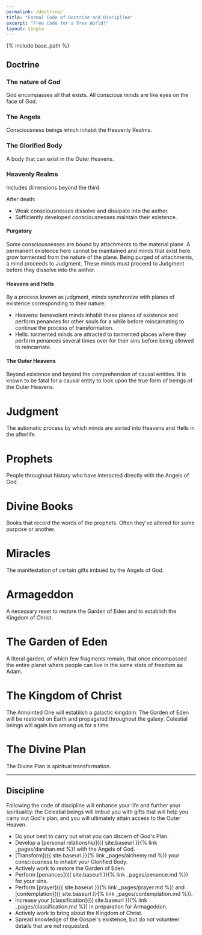 ```yaml
---
permalink: /doctrine/
title: "Formal Code of Doctrine and Discipline"
excerpt: "Free Code for a Free World!"
layout: single
---
```


{% include base_path %}

## Doctrine

### The nature of God
God encompasses all that exists.
All conscious minds are like eyes on the face of God.

### The Angels
Consciousness beings which inhabit the Heavenly Realms.

### The Glorified Body
A body that can exist in the Outer Heavens.

### Heavenly Realms
Includes dimensions beyond the third.

After death:
- Weak consciousnesses dissolve and dissipate into the aether.
- Sufficiently developed consciousnesses maintain their existence.

#### Purgatory
Some consciousnesses are bound by attachments to the material plane.
A permanent existence here cannot be maintained and minds that exist here grow tormented from the nature of the plane.
Being purged of attachments, a mind proceeds to Judgment.
These minds must proceed to Judgment before they dissolve into the aether.

#### Heavens and Hells
By a process known as judgment, minds synchronize with planes of existence corresponding to their nature.
- Heavens: benevolent minds inhabit these planes of existence and perform penances for other souls for a while before reincarnating to continue the process of transformation.
- Hells: tormented minds are attracted to tormented places where they perform penances several times over for their sins before being allowed to reincarnate.

####  The Outer Heavens
Beyond existence and beyond the comprehension of causal entities.
It is known to be fatal for a causal entity to look upon the true form of beings of the Outer Heavens.

# Judgment
The automatic process by which minds are sorted into Heavens and Hells in the afterlife.

# Prophets
People throughout history who have interacted directly with the Angels of God.

# Divine Books
Books that record the words of the prophets. Often they've altered for some purpose or another.

# Miracles
The manifestation of certain gifts imbued by the Angels of God.

# Armageddon
A necessary reset to restore the Garden of Eden and to establish the Kingdom of Christ.

# The Garden of Eden
A literal garden, of which few fragments remain, that once encompassed the entire planet where people can live in the same state of freedom as Adam.

# The Kingdom of Christ
The Annointed One will establish a galactic kingdom.
The Garden of Eden will be restored on Earth and propagated throughout the galaxy.
Celestial beings will again live among us for a time.

# The Divine Plan
The Divine Plan is spiritual transformation.

---

## Discipline

Following the code of discipline will enhance your life and further your spirituality:
the Celestial beings will imbue you with gifts that will help you carry out God's plan,
and you will ultimately attain access to the Outer Heaven.

- Do your best to carry out what you can discern of God's Plan.
- Develop a [personal relationship]({{ site.baseurl }}{% link _pages/darshan.md %}) with the Angels of God.
- [Transform]({{ site.baseurl }}{% link _pages/alchemy.md %}) your consciousness to inhabit your Glorified Body.
- Actively work to restore the Garden of Eden.
- Perform [penances]({{ site.baseurl }}{% link _pages/penance.md %}) for your sins.
- Perform [prayer]({{ site.baseurl }}{% link _pages/prayer.md %}) and [contemplation]({{ site.baseurl }}{% link _pages/contemplation.md %}).
- Increase your [classification]({{ site.baseurl }}{% link _pages/classification.md %}) in preparation for Armageddon.
- Actively work to bring about the Kingdom of Christ.
- Spread knowledge of the Gospel's existence, but do not volunteer details that are not requested.

